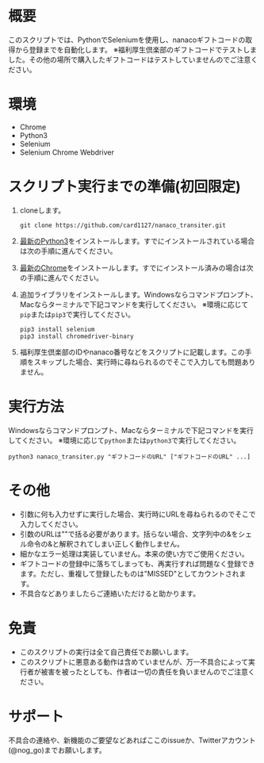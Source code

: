 # 概要
このスクリプトでは、PythonでSeleniumを使用し、nanacoギフトコードの取得から登録までを自動化します。
※福利厚生倶楽部のギフトコードでテストしました。その他の場所で購入したギフトコードはテストしていませんのでご注意ください。

# 環境
- Chrome
- Python3
- Selenium
- Selenium Chrome Webdriver

# スクリプト実行までの準備(初回限定)
1. cloneします。
    ```
    git clone https://github.com/card1127/nanaco_transiter.git
    ```

1. [最新のPython3](https://www.python.org/downloads/)をインストールします。すでにインストールされている場合は次の手順に進んでください。

1. [最新のChrome](https://www.google.co.jp/chrome/)をインストールします。すでにインストール済みの場合は次の手順に進んでください。

1. 追加ライブラリをインストールします。Windowsならコマンドプロンプト、Macならターミナルで下記コマンドを実行してください。
※環境に応じて`pip`または`pip3`で実行してください。
    ```
    pip3 install selenium
    pip3 install chromedriver-binary
    ```

1. 福利厚生倶楽部のIDやnanaco番号などをスクリプトに記載します。この手順をスキップした場合、実行時に尋ねられるのでそこで入力しても問題ありません。

# 実行方法
Windowsならコマンドプロンプト、Macならターミナルで下記コマンドを実行してください。
※環境に応じて`python`または`python3`で実行してください。
```
python3 nanaco_transiter.py "ギフトコードのURL" ["ギフトコードのURL" ...]
```

# その他
- 引数に何も入力せずに実行した場合、実行時にURLを尋ねられるのでそこで入力してください。
- 引数のURLは""で括る必要があります。括らない場合、文字列中の&をシェル命令の&と解釈されてしまい正しく動作しません。
- 細かなエラー処理は実装していません。本来の使い方でご使用ください。
- ギフトコードの登録中に落ちてしまっても、再実行すれば問題なく登録できます。ただし、重複して登録したものは"MISSED"としてカウントされます。
- 不具合などありましたらご連絡いただけると助かります。

# 免責
- このスクリプトの実行は全て自己責任でお願いします。
- このスクリプトに悪意ある動作は含めていませんが、万一不具合によって実行者が被害を被ったとしても、作者は一切の責任を負いませんのでご注意ください。

# サポート
不具合の連絡や、新機能のご要望などあればここのissueか、Twitterアカウント(@nog_go)までお願いします。
